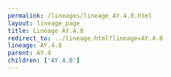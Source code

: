 ```yaml
---
permalink: /lineages/lineage_AY.4.8.html
layout: lineage_page
title: Lineage AY.4.8
redirect_to: ../lineage.html?lineage=AY.4.8
lineage: AY.4.8
parent: AY.4
children: ['AY.4.8']
---
```

